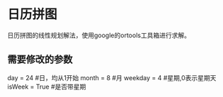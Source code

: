 # 日历拼图

日历拼图的线性规划解法，使用google的ortools工具箱进行求解。

## 需要修改的参数
day = 24  #日，均从1开始
month = 8  #月
weekday = 4  #星期,0表示星期天
isWeek = True  #是否带星期